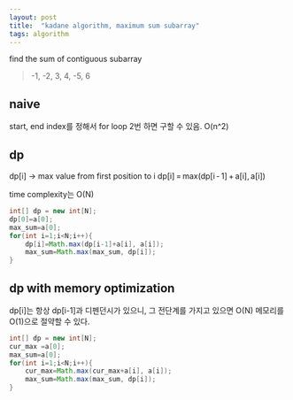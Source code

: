 ```yaml
---
layout: post
title:  "kadane algorithm, maximum sum subarray"
tags: algorithm
---
```


find the sum of contiguous subarray

> -1, -2, 3, 4, -5, 6

## naive
start, end index를 정해서 for loop 2번 하면 구할 수 있음. O(n^2)

## dp

dp[i] -> max value from first position to i
dp[i] = max(dp[i - 1] + a[i], a[i])

time complexity는 O(N)

```java
int[] dp = new int[N];
dp[0]=a[0];
max_sum=a[0];
for(int i=1;i<N;i++){
	dp[i]=Math.max(dp[i-1]+a[i], a[i]);
	max_sum=Math.max(max_sum, dp[i]);
}
```

## dp with memory optimization

dp[i]는 항상 dp[i-1]과 디펜던시가 있으니, 그 전단계를 가지고 있으면 O(N) 메모리를 O(1)으로 절약할 수 있다. 


```java
int[] dp = new int[N];
cur_max =a[0];
max_sum=a[0];
for(int i=1;i<N;i++){
	cur_max=Math.max(cur_max+a[i], a[i]);
	max_sum=Math.max(max_sum, dp[i]);
}
```

